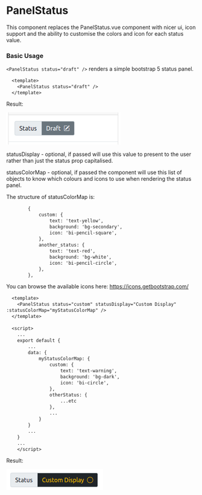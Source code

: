 # PanelStatus

This component replaces the PanelStatus.vue component with nicer ui, icon support and the ability to customise the colors and icon for each status value.

### Basic Usage

`<PanelStatus status="draft" />` renders a simple bootstrap 5 status panel.

```vue
  <template>
    <PanelStatus status="draft" />
  </template>
```

Result:

![Panel Status](../images/panel-status-1.png)

statusDisplay - optional, if passed will use this value to present to the user rather than just the status prop capitalised.

statusColorMap - optional, if passed the component will use this list of objects to know which colours and icons to use when rendering the status panel.

The structure of statusColorMap is:

            {
                custom: {
                    text: 'text-yellow',
                    background: 'bg-secondary',
                    icon: 'bi-pencil-square',
                },
                another_status: {
                    text: 'text-red',
                    background: 'bg-white',
                    icon: 'bi-pencil-circle',
                },                
            },

You can browse the available icons here: https://icons.getbootstrap.com/

```vue
  <template>
    <PanelStatus status="custom" statusDisplay="Custom Display" :statusColorMap="myStatusColorMap" />
  </template>

  <script>
    ...
    export default {
        ...
        data: {
            myStatusColorMap: {
                custom: {
                    text: 'text-warning',
                    background: 'bg-dark',
                    icon: 'bi-circle',
                },             
                otherStatus: {
                    ...etc
                },
                ...
            }
        }
        ...
    }
    ...
    </script>
```

Result:

![Panel Status with extra props](../images/panel-status-2.png)

